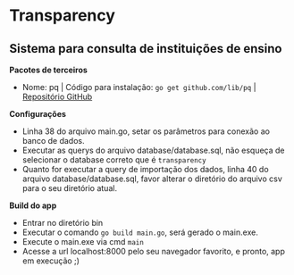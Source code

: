 # Transparency
## Sistema para consulta de instituições de ensino

**Pacotes de terceiros**
* Nome: pq | Código para instalação: `go get github.com/lib/pq` | [Repositório GitHub](https://github.com/lib/pq "Repositório GitHub") 

**Configurações**
* Linha 38 do arquivo main.go, setar os parâmetros para conexão ao banco de dados.
* Executar as querys do arquivo database/database.sql, não esqueça de selecionar o database correto que é `transparency`
* Quanto for executar a query de importação dos dados, linha 40 do arquivo database/database.sql, favor alterar o diretório do arquivo csv para o seu diretório atual.

**Build do app**
* Entrar no diretório bin
* Executar o comando `go build main.go`, será gerado o main.exe.
* Execute o main.exe via cmd `main`
* Acesse a url localhost:8000 pelo seu navegador favorito, e pronto, app em execução ;) 